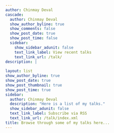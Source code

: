 ```yaml
---
author: Chinmay Deval
cascade:
  author: Chinmay Deval
  show_author_byline: true
  show_comments: false
  show_post_date: true
  show_post_time: false
  sidebar:
    show_sidebar_adunit: false
    text_link_label: View recent talks
    text_link_url: /talk/
description: |
  
layout: list
show_author_byline: true
show_post_date: true
show_post_thumbnail: true
show_post_time: true
sidebar:
  author: Chinmay Deval
  description: "Here is a list of my talks."
  show_sidebar_adunit: false
  text_link_label: Subscribe via RSS
  text_link_url: /talk/index.xml
title: Browse through some of my talks here...
---
```



